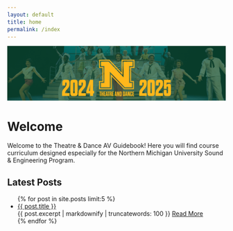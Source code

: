 ```yaml
---
layout: default
title: home
permalink: /index
---
```

<div class="banner">
  <img src="assets/images/banner.png" alt="Banner">
</div>

# Welcome
Welcome to the Theatre & Dance AV Guidebook! Here you will find course curriculum designed especially for the Northern Michigan University Sound & Engineering Program.

<section class="latest-posts">
    <h2>Latest Posts</h2>
    <ul>
    {% for post in site.posts limit:5 %}
        <li class="post-box">
            <div class="post-header">
                <a href="{{ post.url | relative_url }}" class="post-title">{{ post.title }}</a>
            </div>
            <div class="post-content">
                {{ post.excerpt | markdownify | truncatewords: 100 }} <!-- Adjust the word count as needed -->
                <a href="{{ post.url | relative_url }}" class="read-more">Read More</a>
            </div>
        </li>
    {% endfor %}
    </ul>
</section>


